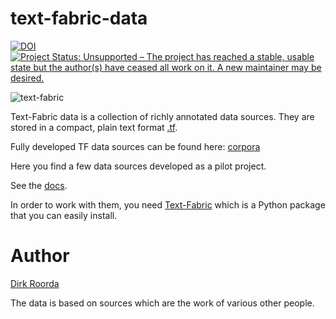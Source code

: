 # text-fabric-data
[![DOI](https://zenodo.org/badge/74902112.svg)](https://zenodo.org/badge/latestdoi/74902112)
[![Project Status: Unsupported – The project has reached a stable, usable state but the author(s) have ceased all work on it. A new maintainer may be desired.](https://www.repostatus.org/badges/latest/unsupported.svg)](https://www.repostatus.org/#unsupported)

![text-fabric](docs/images/tf.png)

Text-Fabric data is a collection of richly annotated data sources.
They are stored in a compact, plain text format
[.tf](https://annotation.github.io/text-fabric/tf/about/fileformats.html).

Fully developed TF data sources can be found here:
[corpora](https://annotation.github.io/text-fabric/tf/about/corpora.html)

Here you find a few data sources developed as a pilot project.

See the 
[docs](https://annotation.github.io/text-fabric-data/).

In order to work with them, you need
[Text-Fabric](https://github.com/annotation/text-fabric/tf)
which is a Python package that you can easily install.

# Author

[Dirk Roorda](https://github.com/dirkroorda)

The data is based on sources which are the work of various other people.
